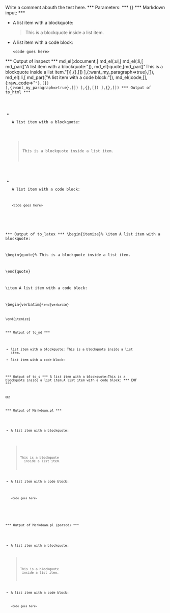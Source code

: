 Write a comment abouth the test here.
*** Parameters: ***
{}
*** Markdown input: ***
*   A list item with a blockquote:

    > This is a blockquote
    > inside a list item.

*   A list item with a code block:

        <code goes here>
*** Output of inspect ***
md_el(:document,[
	md_el(:ul,[
		md_el(:li,[
			md_par(["A list item with a blockquote:"]),
			md_el(:quote,[md_par(["This is a blockquote inside a list item."])],{},[])
		],{:want_my_paragraph=>true},[]),
		md_el(:li,[
			md_par(["A list item with a code block:"]),
			md_el(:code,[],{:raw_code=>"<code goes here>"},[])
		],{:want_my_paragraph=>true},[])
	],{},[])
],{},[])
*** Output of to_html ***

<ul>
<li>
<p>A list item with a blockquote:</p>

<blockquote>
<p>This is a blockquote inside a list item.</p>
</blockquote>
</li>

<li>
<p>A list item with a code block:</p>
<pre><code>&lt;code goes here&gt;</code></pre></li>
</ul>

*** Output of to_latex ***
\begin{itemize}%
\item A list item with a blockquote:

\begin{quote}%
This is a blockquote inside a list item.


\end{quote}

\item A list item with a code block:

\begin{verbatim}<code goes here>\end{verbatim}


\end{itemize}

*** Output of to_md ***
- list item with a blockquote:
This is a blockquote inside a list
item.
- list item with a code block:


*** Output of to_s ***
A list item with a blockquote:This is a blockquote inside a list item.A list item with a code block:
*** EOF ***



	OK!



*** Output of Markdown.pl ***
<ul>
<li><p>A list item with a blockquote:</p>

<blockquote>
  <p>This is a blockquote
  inside a list item.</p>
</blockquote></li>
<li><p>A list item with a code block:</p>

<pre><code>&lt;code goes here&gt;
</code></pre></li>
</ul>

*** Output of Markdown.pl (parsed) ***
<ul>
<li
        ><p>A list item with a blockquote:</p
        >
<blockquote>
 <p>This is a blockquote
 inside a list item.</p
          >
</blockquote
      ></li
      >
<li
        ><p>A list item with a code block:</p
        >
<pre
          ><code>&lt;code goes here&gt;
</code
        ></pre
      ></li
      >
</ul
  >